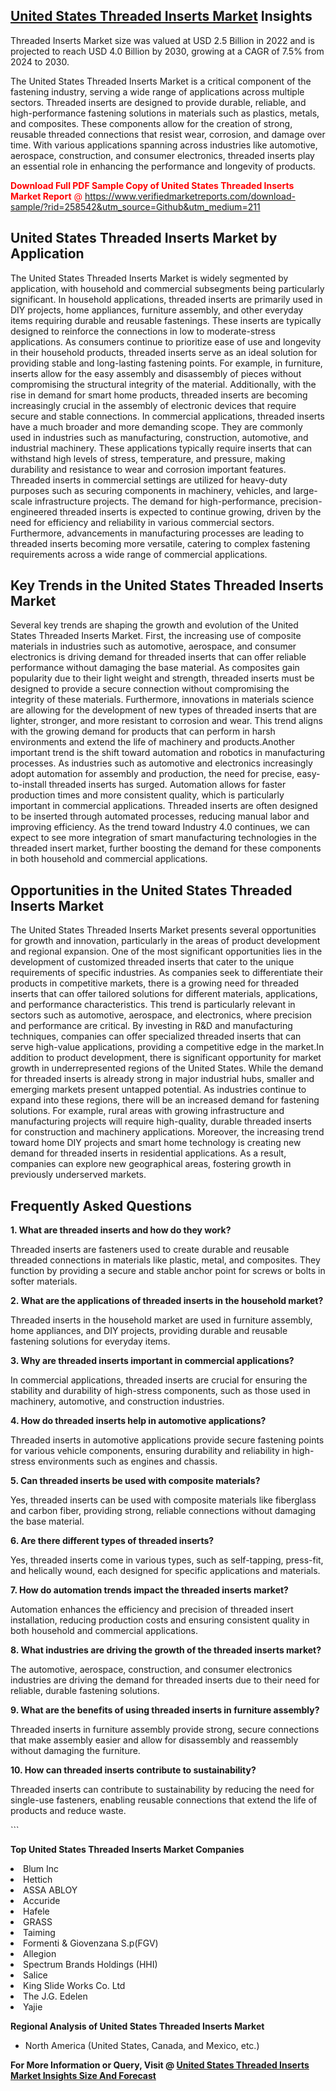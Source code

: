 <h2><a href="https://www.verifiedmarketreports.com/download-sample/?rid=258542&amp;utm_source=Github&amp;utm_medium=211" target="_blank">United States Threaded Inserts Market</a> Insights</h2><p>Threaded Inserts Market size was valued at USD 2.5 Billion in 2022 and is projected to reach USD 4.0 Billion by 2030, growing at a CAGR of 7.5% from 2024 to 2030.</p><p><p>The United States Threaded Inserts Market is a critical component of the fastening industry, serving a wide range of applications across multiple sectors. Threaded inserts are designed to provide durable, reliable, and high-performance fastening solutions in materials such as plastics, metals, and composites. These components allow for the creation of strong, reusable threaded connections that resist wear, corrosion, and damage over time. With various applications spanning across industries like automotive, aerospace, construction, and consumer electronics, threaded inserts play an essential role in enhancing the performance and longevity of products. <p><span class=""><span style="color: #ff0000;"><strong>Download Full PDF Sample Copy of United States Threaded Inserts Market Report</strong> @ </span><a href="https://www.verifiedmarketreports.com/download-sample/?rid=258542&amp;utm_source=Github&amp;utm_medium=211" target="_blank">https://www.verifiedmarketreports.com/download-sample/?rid=258542&amp;utm_source=Github&amp;utm_medium=211</a></span></p></p><h2>United States Threaded Inserts Market by Application</h2><p>The United States Threaded Inserts Market is widely segmented by application, with household and commercial subsegments being particularly significant. In household applications, threaded inserts are primarily used in DIY projects, home appliances, furniture assembly, and other everyday items requiring durable and reusable fastenings. These inserts are typically designed to reinforce the connections in low to moderate-stress applications. As consumers continue to prioritize ease of use and longevity in their household products, threaded inserts serve as an ideal solution for providing stable and long-lasting fastening points. For example, in furniture, inserts allow for the easy assembly and disassembly of pieces without compromising the structural integrity of the material. Additionally, with the rise in demand for smart home products, threaded inserts are becoming increasingly crucial in the assembly of electronic devices that require secure and stable connections. In commercial applications, threaded inserts have a much broader and more demanding scope. They are commonly used in industries such as manufacturing, construction, automotive, and industrial machinery. These applications typically require inserts that can withstand high levels of stress, temperature, and pressure, making durability and resistance to wear and corrosion important features. Threaded inserts in commercial settings are utilized for heavy-duty purposes such as securing components in machinery, vehicles, and large-scale infrastructure projects. The demand for high-performance, precision-engineered threaded inserts is expected to continue growing, driven by the need for efficiency and reliability in various commercial sectors. Furthermore, advancements in manufacturing processes are leading to threaded inserts becoming more versatile, catering to complex fastening requirements across a wide range of commercial applications. <h2>Key Trends in the United States Threaded Inserts Market</h2><p>Several key trends are shaping the growth and evolution of the United States Threaded Inserts Market. First, the increasing use of composite materials in industries such as automotive, aerospace, and consumer electronics is driving demand for threaded inserts that can offer reliable performance without damaging the base material. As composites gain popularity due to their light weight and strength, threaded inserts must be designed to provide a secure connection without compromising the integrity of these materials. Furthermore, innovations in materials science are allowing for the development of new types of threaded inserts that are lighter, stronger, and more resistant to corrosion and wear. This trend aligns with the growing demand for products that can perform in harsh environments and extend the life of machinery and products.Another important trend is the shift toward automation and robotics in manufacturing processes. As industries such as automotive and electronics increasingly adopt automation for assembly and production, the need for precise, easy-to-install threaded inserts has surged. Automation allows for faster production times and more consistent quality, which is particularly important in commercial applications. Threaded inserts are often designed to be inserted through automated processes, reducing manual labor and improving efficiency. As the trend toward Industry 4.0 continues, we can expect to see more integration of smart manufacturing technologies in the threaded insert market, further boosting the demand for these components in both household and commercial applications. <h2>Opportunities in the United States Threaded Inserts Market</h2><p>The United States Threaded Inserts Market presents several opportunities for growth and innovation, particularly in the areas of product development and regional expansion. One of the most significant opportunities lies in the development of customized threaded inserts that cater to the unique requirements of specific industries. As companies seek to differentiate their products in competitive markets, there is a growing need for threaded inserts that can offer tailored solutions for different materials, applications, and performance characteristics. This trend is particularly relevant in sectors such as automotive, aerospace, and electronics, where precision and performance are critical. By investing in R&D and manufacturing techniques, companies can offer specialized threaded inserts that can serve high-value applications, providing a competitive edge in the market.In addition to product development, there is significant opportunity for market growth in underrepresented regions of the United States. While the demand for threaded inserts is already strong in major industrial hubs, smaller and emerging markets present untapped potential. As industries continue to expand into these regions, there will be an increased demand for fastening solutions. For example, rural areas with growing infrastructure and manufacturing projects will require high-quality, durable threaded inserts for construction and machinery applications. Moreover, the increasing trend toward home DIY projects and smart home technology is creating new demand for threaded inserts in residential applications. As a result, companies can explore new geographical areas, fostering growth in previously underserved markets.<h2>Frequently Asked Questions</h2><p><b>1. What are threaded inserts and how do they work?</b></p><p>Threaded inserts are fasteners used to create durable and reusable threaded connections in materials like plastic, metal, and composites. They function by providing a secure and stable anchor point for screws or bolts in softer materials.</p><p><b>2. What are the applications of threaded inserts in the household market?</b></p><p>Threaded inserts in the household market are used in furniture assembly, home appliances, and DIY projects, providing durable and reusable fastening solutions for everyday items.</p><p><b>3. Why are threaded inserts important in commercial applications?</b></p><p>In commercial applications, threaded inserts are crucial for ensuring the stability and durability of high-stress components, such as those used in machinery, automotive, and construction industries.</p><p><b>4. How do threaded inserts help in automotive applications?</b></p><p>Threaded inserts in automotive applications provide secure fastening points for various vehicle components, ensuring durability and reliability in high-stress environments such as engines and chassis.</p><p><b>5. Can threaded inserts be used with composite materials?</b></p><p>Yes, threaded inserts can be used with composite materials like fiberglass and carbon fiber, providing strong, reliable connections without damaging the base material.</p><p><b>6. Are there different types of threaded inserts?</b></p><p>Yes, threaded inserts come in various types, such as self-tapping, press-fit, and helically wound, each designed for specific applications and materials.</p><p><b>7. How do automation trends impact the threaded inserts market?</b></p><p>Automation enhances the efficiency and precision of threaded insert installation, reducing production costs and ensuring consistent quality in both household and commercial applications.</p><p><b>8. What industries are driving the growth of the threaded inserts market?</b></p><p>The automotive, aerospace, construction, and consumer electronics industries are driving the demand for threaded inserts due to their need for reliable, durable fastening solutions.</p><p><b>9. What are the benefits of using threaded inserts in furniture assembly?</b></p><p>Threaded inserts in furniture assembly provide strong, secure connections that make assembly easier and allow for disassembly and reassembly without damaging the furniture.</p><p><b>10. How can threaded inserts contribute to sustainability?</b></p><p>Threaded inserts can contribute to sustainability by reducing the need for single-use fasteners, enabling reusable connections that extend the life of products and reduce waste.</p>```</p><p><strong>Top United States Threaded Inserts Market Companies</strong></p><div data-test-id=""><p><li>Blum Inc</li><li> Hettich</li><li> ASSA ABLOY</li><li> Accuride</li><li> Hafele</li><li> GRASS</li><li> Taiming</li><li> Formenti & Giovenzana S.p(FGV)</li><li> Allegion</li><li> Spectrum Brands Holdings (HHI)</li><li> Salice</li><li> King Slide Works Co. Ltd</li><li> The J.G. Edelen</li><li> Yajie</li></p><div><strong>Regional Analysis of&nbsp;United States Threaded Inserts Market</strong></div><ul><li dir="ltr"><p dir="ltr">North America&nbsp;(United States, Canada, and Mexico, etc.)</p></li></ul><p><strong>For More Information or Query, Visit @&nbsp;</strong><strong><a href="https://www.verifiedmarketreports.com/product/threaded-inserts-market/?utm_source=Github&amp;utm_medium=211" target="_blank">United States Threaded Inserts Market Insights Size And Forecast</a></strong></p></div>
